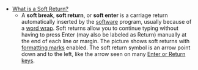 - [What is a Soft Return?](https://www.computerhope.com/jargon/s/softretu.htm)
  - A **soft break**, **soft return**, or **soft enter** is a carriage return automatically inserted by the [software](https://www.computerhope.com/jargon/s/software.htm) program, usually because of a [word wrap](https://www.computerhope.com/jargon/w/wordwrap.htm). Soft returns allow you to continue typing without having to press Enter (may also be labeled as Return) manually at the end of each line or margin. The picture shows soft returns with [formatting marks](https://www.computerhope.com/jargon/f/formmark.htm) enabled. The soft return symbol is an arrow point down and to the left, like the arrow seen on many [Enter or Return keys](https://www.computerhope.com/jargon/e/enterkey.htm).